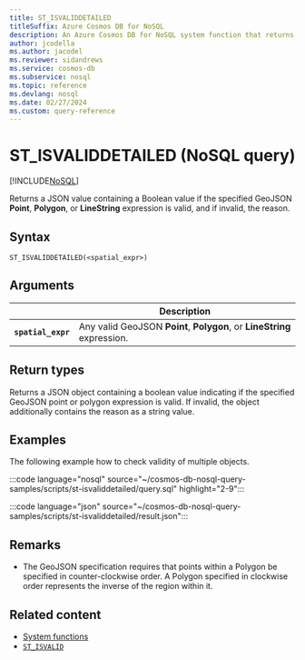 ```yaml
---
title: ST_ISVALIDDETAILED
titleSuffix: Azure Cosmos DB for NoSQL
description: An Azure Cosmos DB for NoSQL system function that returns if a GeoJSON object is valid along with the reason.
author: jcodella
ms.author: jacodel
ms.reviewer: sidandrews
ms.service: cosmos-db
ms.subservice: nosql
ms.topic: reference
ms.devlang: nosql
ms.date: 02/27/2024
ms.custom: query-reference
---
```


# ST_ISVALIDDETAILED (NoSQL query)

[!INCLUDE[NoSQL](../../includes/appliesto-nosql.md)]

Returns a JSON value containing a Boolean value if the specified GeoJSON **Point**, **Polygon**, or **LineString** expression is valid, and if invalid, the reason.

## Syntax

```nosql
ST_ISVALIDDETAILED(<spatial_expr>)  
```

## Arguments

| | Description |
| --- | --- |
| **`spatial_expr`** | Any valid GeoJSON **Point**, **Polygon**, or **LineString** expression. |

## Return types

Returns a JSON object containing a boolean value indicating if the specified GeoJSON point or polygon expression is valid. If invalid, the object additionally contains the reason as a string value.

## Examples

The following example how to check validity of multiple objects.

:::code language="nosql" source="~/cosmos-db-nosql-query-samples/scripts/st-isvaliddetailed/query.sql" highlight="2-9":::

:::code language="json" source="~/cosmos-db-nosql-query-samples/scripts/st-isvaliddetailed/result.json":::

## Remarks

- The GeoJSON specification requires that points within a Polygon be specified in counter-clockwise order. A Polygon specified in clockwise order represents the inverse of the region within it.

## Related content

- [System functions](system-functions.yml)
- [`ST_ISVALID`](st-isvalid.md)

